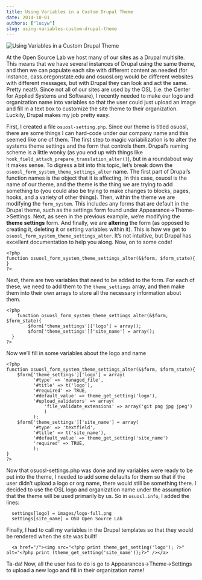 ```yaml
---
title: Using Variables in a Custom Drupal Theme
date: 2014-10-01
authors: ["lucyw"]
slug: using-variables-custom-drupal-theme
---
```


![Using Variables in a Custom Drupal Theme](/images/variables-drupal-theme.jpg#blog)

At the Open Source Lab we host many of our sites as a Drupal multisite. This
means that we have several instances of Drupal using the same theme, and then we
can populate each site with different content as needed (for instance,
cass.oregonstate.edu and osuosl.org would be different websites with different
messages, but with Drupal they can look and act the same. Pretty neat!). Since
not all of our sites are used by the OSL (i.e. the Center for Applied Systems
and Software), I recently needed to make our logo and organization name into
variables so that the user could just upload an image and fill in a text box to
customize the site theme to their organization. Luckily, Drupal makes my job
pretty easy.

First, I created a file ``osuosl-setting.php``. Since our theme is titled
osuosl, there are some things I can hard-code under our company name and this
seemed like one of them. The first step to magic variabilization is to alter the
systems theme settings and the form that controls them. Drupal’s naming scheme
is a little wonky (as you end up with things like
``hook_field_attach_prepare_translation_alter()``), but in a roundabout way it
makes sense. To digress a bit into this topic, let’s break down the
``osuosl_form_system_theme_settings_alter`` name. The first part of Drupal’s
function names is the object that it is affecting. In this case, osuosl is the
name of our theme, and the theme is the thing we are trying to add something to
(you could also be trying to make changes to blocks, pages, hooks, and a variety
of other things). Then, within the theme we are modifying the ``form_system``.
This includes any forms that are default in the Drupal theme, such as the
settings  form found under Appearance->Theme->Settings. Next, as seen in the
previous example, we’re modifying the **theme settings** form. And finally, we
are **altering** the form (as opposed to creating it, deleting it or setting
variables within it). This is how we get to
``osuosl_form_system_theme_settings_alter``. It’s not intuitive, but Drupal has
excellent documentation to help you along. Now, on to some code!

```
<?php
function osuosl_form_system_theme_settings_alter(&$form, $form_state){
}
?>
```

Next, there are two variables that need to be added to the form. For each of
these, we need to add them to the ``theme_settings`` array, and then make them
into their own arrays to store all the necessary information about them.

```
<?php
    function osuosl_form_system_theme_settings_alter(&$form, $form_state){
        $form['theme_settings']['logo'] = array();
        $form['theme_settings']['site_name'] = array();
  }
?>
```

Now we’ll fill in some variables about the logo and name

```
<?php
function osuosl_form_system_theme_settings_alter(&$form, $form_state){
    $form['theme_settings']['logo'] = array(
          '#type' => 'managed_file',
          '#title' => t('logo'),
          '#required' => TRUE,
          '#default_value' => theme_get_setting('logo'),
          '#upload_validators' => array(
              'file_validate_extensions' => array('git png jpg jpeg')
              )
          );
    $form['theme_settings']['site_name'] = array(
          '#type' => 'textfield',
          '#title' => t('site_name'),
          '#default_value' => theme_get_setting('site_name')
          'required' => TRUE,
          );
}
?>
```

Now that osuosl-settings.php was done and my variables were ready to be put into
the theme, I needed to add some defaults for them so that if the user didn’t
upload a logo or org name, there would still be something there. I decided to
use the OSL logo and organization name under the assumption that the theme will
be used primarily by us. So in ``osuosl.info``, I added the lines:

```
  settings[logo] = images/logo-full.png
  settings[site_name] = OSU Open Source Lab
```

Finally, I had to call my variables in the Drupal templates so that they would
be rendered when the site was built!

```
  <a href="/"><img src="<?php print theme_get_setting('logo'); ?>" alt="<?php print (theme_get_setting('site_name'));?>" /></a>
```

Ta-da! Now, all the user has to do is go to Appearances->Theme->Settings to
upload a new logo and fill in their organization name!
